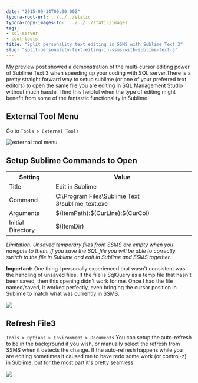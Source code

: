 ```yaml
---
date: "2015-09-14T00:00:00Z"
typora-root-url: ../../../static
typora-copy-images-to:  ../../../static/images
tags:
- sql-server
- cool-tools
title: "Split personality text editing in SSMS with Sublime Text 3"
slug: "split-personality-text-eiting-in-ssms-with-sublime-text-3"
---
```


My preview post showed a demonstration of the multi-cursor editing power of Sublime Text 3 when speeding up your coding with SQL server.There is a pretty straight forward way to setup sublime (or one of your preferred text editors) to open the same file you are editing in SQL Management Studio without much hassle. I find this helpful when the type of editing might benefit from some of the fantastic functionality in Sublime.

## External Tool Menu

Go to `Tools > External Tools`

![external tool menu](/images/external-tool-menu2_ggiuan.jpg)

## Setup Sublime Commands to Open

<table data-preserve-html-node="true">
<tbody><tr data-preserve-html-node="true">
<th data-preserve-html-node="true">Setting</th>
<th data-preserve-html-node="true">Value</th>
</tr>
<tr data-preserve-html-node="true">
<td data-preserve-html-node="true">Title</td>
<td data-preserve-html-node="true">Edit in Sublime</td>
</tr>
<tr data-preserve-html-node="true">
<td data-preserve-html-node="true">Command</td>
<td data-preserve-html-node="true">C:\Program Files\Sublime Text 3\sublime_text.exe</td>
</tr>
<tr data-preserve-html-node="true">
<td data-preserve-html-node="true">Arguments</td>
<td data-preserve-html-node="true">$(ItemPath):$(CurLine):$(CurCol)</td>
</tr>
<tr data-preserve-html-node="true">
<td data-preserve-html-node="true">Initial Directory</td>
<td data-preserve-html-node="true">$(ItemDir)</td>
</tr>
</tbody></table>

_Limitation: Unsaved temporary files from SSMS are empty when you navigate to them. If you save the SQL file you will be able to correctly switch to the file in Sublime and edit in Sublime and SSMS together._

**Important:**
One thing I personally experienced that wasn't consistent was the handling of unsaved files. If the file is SqlQuery as a temp file that hasn't been saved, then this opening didn't work for me. Once I had the file named/saved, it worked perfectly, even bringing the cursor position in Sublime to match what was currently in SSMS.

![](/images/setup-sublime-commands-to-open2_h4au3z.jpg)

## Refresh File3

`Tools > Options > Environment > Documents`
You can setup the auto-refresh to be in the background if you wish, or manually select the refresh from SSMS when it detects the change. If the auto-refresh happens while you are editing sometimes it caused me to have redo some work (or control-z) in Sublime, but for the most part it's pretty seamless.

![](/images/refresh-file2_hxke35.jpg)
